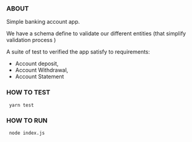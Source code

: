 ### ABOUT
 Simple banking account app.
 
 We have a schema define to validate our different entities (that simplify validation process )

 A suite of test to verified the app satisfy to requirements:

 * Account deposit,
 * Account Withdrawal,
 * Account Statement
  
### HOW TO TEST

``` 
 yarn test
```
### HOW TO RUN 

``` 
 node index.js
```